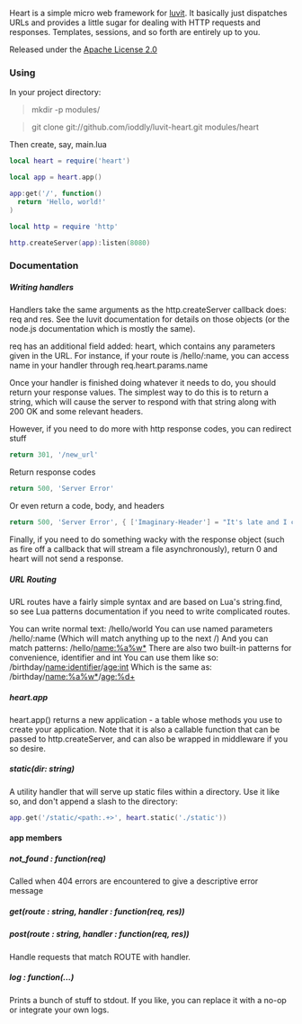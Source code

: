 Heart is a simple micro web framework for [luvit](http://luvit.io). It basically just dispatches URLs and provides a
little sugar for dealing with HTTP requests and responses. Templates, sessions, and so forth are entirely up to you.

Released under the [Apache License 2.0](http://www.apache.org/licenses/LICENSE-2.0.txt)

### Using

In your project directory:
> mkdir -p modules/

> git clone git://github.com/ioddly/luvit-heart.git modules/heart

Then create, say, main.lua

```lua
local heart = require('heart')

local app = heart.app()

app:get('/', function()
  return 'Hello, world!'
)

local http = require 'http'

http.createServer(app):listen(8080)
```

### Documentation

##### Writing handlers

Handlers take the same arguments as the http.createServer callback does: req and res. See the luvit documentation for
details on those objects (or the node.js documentation which is mostly the same).

req has an additional field added: heart, which contains any parameters given in the URL. For instance, if your route
is /hello/:name, you can access name in your handler through req.heart.params.name

Once your handler is finished doing whatever it needs to do, you should return your response values. The simplest way
to do this is to return a string, which will cause the server to respond with that string along with 200 OK and some relevant headers.

However, if you need to do more with http response codes, you can redirect stuff

```lua
return 301, '/new_url'
```

Return response codes
```lua
return 500, 'Server Error'
```
Or even return a code, body, and headers
```lua
return 500, 'Server Error', { ['Imaginary-Header'] = "It's late and I can't think up a header example" }
```

Finally, if you need to do something wacky with the response object (such as fire off a callback that will stream a file
asynchronously), return 0 and heart will not send a response.

##### URL Routing

URL routes have a fairly simple syntax and are based on Lua's string.find, so see Lua patterns documentation if you need
to write complicated routes.

You can write normal text: /hello/world
You can use named parameters /hello/:name
(Which will match anything up to the next /)
And you can match patterns: /hello/<name:%a%w*> 
There are also two built-in patterns for convenience, identifier and int
You can use them like so:  /birthday/<name:identifier>/<age:int>
Which is the same as: /birthday/<name:%a%w*>/<age:%d+>

##### heart.app

heart.app() returns a new application - a table whose methods you use to create your application. Note that it is also
a callable function that can be passed to http.createServer, and can also be wrapped in middleware if you so desire.

##### static(dir: string)

A utility handler that will serve up static files within a directory. Use it like so, and don't append a slash to the
directory:

```lua
app.get('/static/<path:.+>', heart.static('./static'))
```

#### app members

##### not_found : function(req)

Called when 404 errors are encountered to give a descriptive error message

##### get(route : string, handler : function(req, res))
##### post(route : string, handler : function(req, res))

Handle requests that match ROUTE with handler.

##### log : function(...)

Prints a bunch of stuff to stdout. If you like, you can replace it with a no-op or integrate your own logs.

